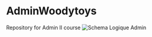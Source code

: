# AdminWoodytoys

Repository for Admin II course
![Schema Logique Admin](https://user-images.githubusercontent.com/44198671/184117587-bae4ae5e-6205-4625-b798-e060fbab7dd3.png)
